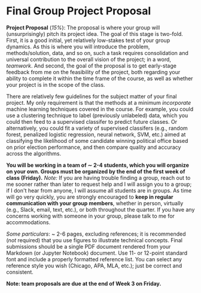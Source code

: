 # Final Group Project Proposal

**Project Proposal** (_15%_): The proposal is where your group will (unsurprisingly) pitch its project idea. The goal of this stage is two-fold. First, it is a good initial, yet relatively low-stakes test of your group dynamics. As this is where you will introduce the problem, methods/solution, data, and so on, such a task requires consolidation and universal contribution to the overall vision of the project; in a word, _teamwork_. And second, the goal of the proposal is to get early-stage feedback from me on the feasibility of the project, both regarding your ability to complete it within the time frame of the course, as well as whether your project is in the scope of the class.
	
There are relatively few guidelines for the subject matter of your final project. My only requirement is that the methods at a minimum _incorporate_ machine learning techniques covered in the course. For example, you could use a clustering technique to label (previously unlabeled) data, which you could then feed to a supervised classifer to predict future classes. Or alternatively, you could fit a variety of supervised classifers (e.g., random forest, penalized logistic regression, neural network, SVM, etc.) aimed at classifying the likelihood of some candidate winning political office based on prior election performance, and then compare quality and accuracy across the algorithms.
	
**You will be working in a team of $\sim$ 2-4 students, which you will organize on your own. Groups must be organized by the end of the first week of class (Friday).** _Note:_ If you are having trouble finding a group, reach out to me sooner rather than later to request help and I will assign you to a group; if I don't hear from anyone, I will assume all students are in groups. As time will go very quickly, you are strongly encouraged to **keep in regular communication with your group members**, whether in person, virtually (e.g., Slack, email, text, etc.), or both throughout the quarter. If you have any concerns working with someone in your group, please talk to me for accommodations.
	
_Some particulars_: ~ 2-6 pages, excluding references; it is recommended (_not_ required) that you use figures to illustrate technical concepts. Final submissions should be a single PDF document rendered from your Markdown (or Jupyter Notebook) document. Use 11- or 12-point standard font and include a properly formatted reference list. You can select any reference style you wish (Chicago, APA, MLA, etc.); just be correct and consistent.

**Note: team proposals are due at the end of Week 3 on Friday.**
